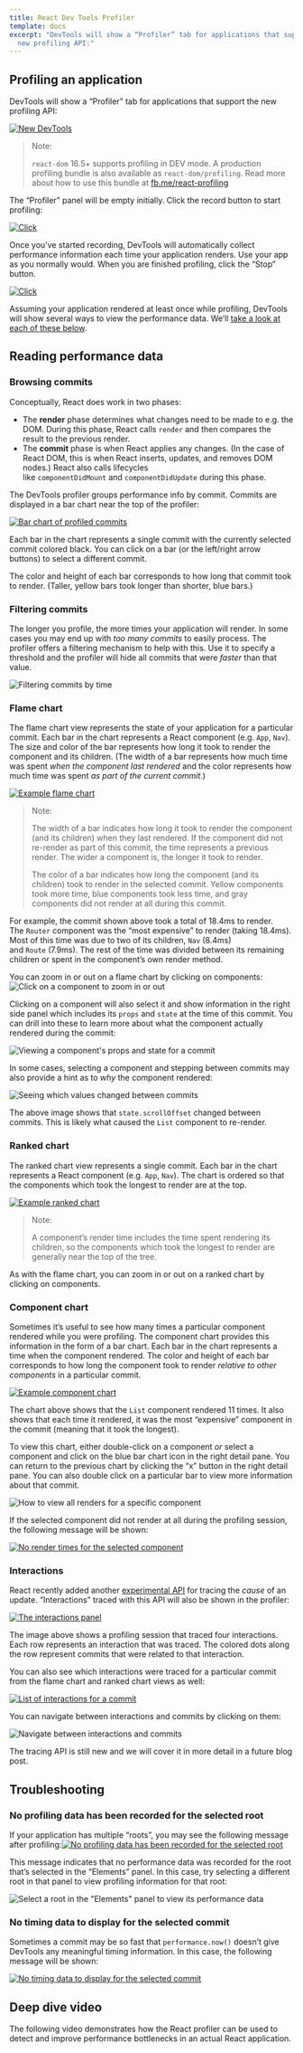 ```yaml
---
title: React Dev Tools Profiler
template: docs
excerpt: "DevTools will show a “Profiler” tab for applications that support the
  new profiling API:"
---
```

<!--StartFragment-->

## Profiling an application

DevTools will show a “Profiler” tab for applications that support the new profiling API:

[![New DevTools ](https://reactjs.org/static/4da6b55fc3c98de04c261cd902c14dc3/1e088/devtools-profiler-tab.png)](https://reactjs.org/static/4da6b55fc3c98de04c261cd902c14dc3/ad997/devtools-profiler-tab.png)

> Note:
>
> `react-dom` 16.5+ supports profiling in DEV mode. A production profiling bundle is also available as `react-dom/profiling`. Read more about how to use this bundle at [fb.me/react-profiling](https://fb.me/react-profiling)

The “Profiler” panel will be empty initially. Click the record button to start profiling:

[![Click ](https://reactjs.org/static/bae8d10e17f06eeb8c512c91c0153cff/1e088/start-profiling.png)](https://reactjs.org/static/bae8d10e17f06eeb8c512c91c0153cff/ad997/start-profiling.png)

Once you’ve started recording, DevTools will automatically collect performance information each time your application renders. Use your app as you normally would. When you are finished profiling, click the “Stop” button.

[![Click ](https://reactjs.org/static/45619de03bed468869f7a0878f220586/1e088/stop-profiling.png)](https://reactjs.org/static/45619de03bed468869f7a0878f220586/ad997/stop-profiling.png)

Assuming your application rendered at least once while profiling, DevTools will show several ways to view the performance data. We’ll [take a look at each of these below](https://reactjs.org/blog/2018/09/10/introducing-the-react-profiler.html#reading-performance-data).

## [](https://reactjs.org/blog/2018/09/10/introducing-the-react-profiler.html#reading-performance-data)Reading performance data

### [](https://reactjs.org/blog/2018/09/10/introducing-the-react-profiler.html#browsing-commits)Browsing commits

Conceptually, React does work in two phases:

* The **render** phase determines what changes need to be made to e.g. the DOM. During this phase, React calls `render` and then compares the result to the previous render.
* The **commit** phase is when React applies any changes. (In the case of React DOM, this is when React inserts, updates, and removes DOM nodes.) React also calls lifecycles like `componentDidMount` and `componentDidUpdate` during this phase.

The DevTools profiler groups performance info by commit. Commits are displayed in a bar chart near the top of the profiler:

[![Bar chart of profiled commits](https://reactjs.org/static/bd72dec045515d59be51c944e902d263/d8f62/commit-selector.png)](https://reactjs.org/static/bd72dec045515d59be51c944e902d263/d8f62/commit-selector.png)

Each bar in the chart represents a single commit with the currently selected commit colored black. You can click on a bar (or the left/right arrow buttons) to select a different commit.

The color and height of each bar corresponds to how long that commit took to render. (Taller, yellow bars took longer than shorter, blue bars.)

### [](https://reactjs.org/blog/2018/09/10/introducing-the-react-profiler.html#filtering-commits)Filtering commits

The longer you profile, the more times your application will render. In some cases you may end up with *too many commits* to easily process. The profiler offers a filtering mechanism to help with this. Use it to specify a threshold and the profiler will hide all commits that were *faster* than that value.

![Filtering commits by time](https://reactjs.org/683b9d860ef722e1505e5e629df7ef7e/filtering-commits.gif)

### [](https://reactjs.org/blog/2018/09/10/introducing-the-react-profiler.html#flame-chart)Flame chart

The flame chart view represents the state of your application for a particular commit. Each bar in the chart represents a React component (e.g. `App`, `Nav`). The size and color of the bar represents how long it took to render the component and its children. (The width of a bar represents how much time was spent *when the component last rendered* and the color represents how much time was spent *as part of the current commit*.)

[![Example flame chart](https://reactjs.org/static/3046f500b9bfc052bde8b7b3b3cfc243/1e088/flame-chart.png)](https://reactjs.org/static/3046f500b9bfc052bde8b7b3b3cfc243/ad997/flame-chart.png)

> Note:
>
> The width of a bar indicates how long it took to render the component (and its children) when they last rendered. If the component did not re-render as part of this commit, the time represents a previous render. The wider a component is, the longer it took to render.
>
> The color of a bar indicates how long the component (and its children) took to render in the selected commit. Yellow components took more time, blue components took less time, and gray components did not render at all during this commit.

For example, the commit shown above took a total of 18.4ms to render. The `Router` component was the “most expensive” to render (taking 18.4ms). Most of this time was due to two of its children, `Nav` (8.4ms) and `Route` (7.9ms). The rest of the time was divided between its remaining children or spent in the component’s own render method.

You can zoom in or out on a flame chart by clicking on components: ![Click on a component to zoom in or out](https://reactjs.org/39ba82394205242af7c37ccb3a631f4d/zoom-in-and-out.gif)

Clicking on a component will also select it and show information in the right side panel which includes its `props` and `state` at the time of this commit. You can drill into these to learn more about what the component actually rendered during the commit:

![Viewing a component's props and state for a commit](https://reactjs.org/1f4d023f1a0f281386625f28df87c78f/props-and-state.gif)

In some cases, selecting a component and stepping between commits may also provide a hint as to *why* the component rendered:

![Seeing which values changed between commits](https://reactjs.org/cc2a8b37bbce52c49a11c2f8e55dccbc/see-which-props-changed.gif)

The above image shows that `state.scrollOffset` changed between commits. This is likely what caused the `List` component to re-render.

### [](https://reactjs.org/blog/2018/09/10/introducing-the-react-profiler.html#ranked-chart)Ranked chart

The ranked chart view represents a single commit. Each bar in the chart represents a React component (e.g. `App`, `Nav`). The chart is ordered so that the components which took the longest to render are at the top.

[![Example ranked chart](https://reactjs.org/static/0c81347535e28c9cdef0e94fab887b89/1e088/ranked-chart.png)](https://reactjs.org/static/0c81347535e28c9cdef0e94fab887b89/ad997/ranked-chart.png)

> Note:
>
> A component’s render time includes the time spent rendering its children, so the components which took the longest to render are generally near the top of the tree.

As with the flame chart, you can zoom in or out on a ranked chart by clicking on components.

### [](https://reactjs.org/blog/2018/09/10/introducing-the-react-profiler.html#component-chart)Component chart

Sometimes it’s useful to see how many times a particular component rendered while you were profiling. The component chart provides this information in the form of a bar chart. Each bar in the chart represents a time when the component rendered. The color and height of each bar corresponds to how long the component took to render *relative to other components* in a particular commit.

[![Example component chart](https://reactjs.org/static/d71275b42c6109e222fbb0932a0c8c09/1e088/component-chart.png)](https://reactjs.org/static/d71275b42c6109e222fbb0932a0c8c09/ad997/component-chart.png)

The chart above shows that the `List` component rendered 11 times. It also shows that each time it rendered, it was the most “expensive” component in the commit (meaning that it took the longest).

To view this chart, either double-click on a component *or* select a component and click on the blue bar chart icon in the right detail pane. You can return to the previous chart by clicking the “x” button in the right detail pane. You can also double click on a particular bar to view more information about that commit.

![How to view all renders for a specific component](https://reactjs.org/99cb4321ded8eb0c21ae5fc673878563/see-all-commits-for-a-fiber.gif)

If the selected component did not render at all during the profiling session, the following message will be shown:

[![No render times for the selected component](https://reactjs.org/static/8eb0c37a13353ef5d9e61ae8fc040705/1e088/no-render-times-for-selected-component.png)](https://reactjs.org/static/8eb0c37a13353ef5d9e61ae8fc040705/ad997/no-render-times-for-selected-component.png)

### [](https://reactjs.org/blog/2018/09/10/introducing-the-react-profiler.html#interactions)Interactions

React recently added another [experimental API](https://fb.me/react-interaction-tracing) for tracing the *cause* of an update. “Interactions” traced with this API will also be shown in the profiler:

[![The interactions panel](https://reactjs.org/static/a91a39ac076b71aa7a202aaf46f8bd5a/1e088/interactions.png)](https://reactjs.org/static/a91a39ac076b71aa7a202aaf46f8bd5a/ad997/interactions.png)

The image above shows a profiling session that traced four interactions. Each row represents an interaction that was traced. The colored dots along the row represent commits that were related to that interaction.

You can also see which interactions were traced for a particular commit from the flame chart and ranked chart views as well:

[![List of interactions for a commit](https://reactjs.org/static/9847e78f930cb7cf2b0f9682853a5dbc/1e088/interactions-for-commit.png)](https://reactjs.org/static/9847e78f930cb7cf2b0f9682853a5dbc/ad997/interactions-for-commit.png)

You can navigate between interactions and commits by clicking on them:

![Navigate between interactions and commits](https://reactjs.org/7c66e7686b5242473c87b3d0b4576cf3/navigate-between-interactions-and-commits.gif)

The tracing API is still new and we will cover it in more detail in a future blog post.

## [](https://reactjs.org/blog/2018/09/10/introducing-the-react-profiler.html#troubleshooting)Troubleshooting

### [](https://reactjs.org/blog/2018/09/10/introducing-the-react-profiler.html#no-profiling-data-has-been-recorded-for-the-selected-root)No profiling data has been recorded for the selected root

If your application has multiple “roots”, you may see the following message after profiling:[![No profiling data has been recorded for the selected root](https://reactjs.org/static/0755492a211f5bbb775285c0ff2fdfda/1e088/no-profiler-data-multi-root.png)](https://reactjs.org/static/0755492a211f5bbb775285c0ff2fdfda/ad997/no-profiler-data-multi-root.png)

This message indicates that no performance data was recorded for the root that’s selected in the “Elements” panel. In this case, try selecting a different root in that panel to view profiling information for that root:

![Select a root in the "Elements" panel to view its performance data](https://reactjs.org/bdc30593d414b5c8d2ae92027ed11940/select-a-root-to-view-profiling-data.gif)

### [](https://reactjs.org/blog/2018/09/10/introducing-the-react-profiler.html#no-timing-data-to-display-for-the-selected-commit)No timing data to display for the selected commit

Sometimes a commit may be so fast that `performance.now()` doesn’t give DevTools any meaningful timing information. In this case, the following message will be shown:

[![No timing data to display for the selected commit](https://reactjs.org/static/63b2fb6298feecb179272c467020ed95/1e088/no-timing-data-for-commit.png)](https://reactjs.org/static/63b2fb6298feecb179272c467020ed95/ad997/no-timing-data-for-commit.png)

## [](https://reactjs.org/blog/2018/09/10/introducing-the-react-profiler.html#deep-dive-video)Deep dive video

The following video demonstrates how the React profiler can be used to detect and improve performance bottlenecks in an actual React application.



<!--EndFragment-->